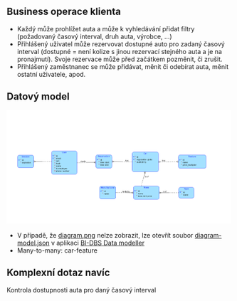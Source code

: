 ## Business operace klienta

 - Každý může prohlížet auta a může k vyhledávání přidat filtry (požadovaný časový interval, druh auta, výrobce, ...)
 - Přihlášený uživatel může rezervovat dostupné auto pro zadaný časový interval (dostupné = není kolize s jinou rezervací stejného auta a je na pronajmutí). Svoje rezervace může před začátkem pozměnit, či zrušit.
 - Přihlášený zaměstnanec se může přidávat, měnit či odebírat auta, měnit ostatní uživatele, apod.

## Datový model

![diagram.png](./diagram.png)

 - V případě, že [diagram.png](./diagram.png) nelze zobrazit, lze otevřít soubor [diagram-model.json](./diagram-model.json) v aplikaci [BI-DBS Data modeller](https://dbs.fit.cvut.cz/dbsdm/)
 - Many-to-many: car-feature

## Komplexní dotaz navíc

Kontrola dostupnosti auta pro daný časový interval

